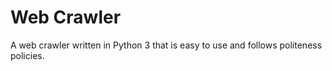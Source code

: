 # Web Crawler
A web crawler written in Python 3 that is easy to use and follows politeness policies.
